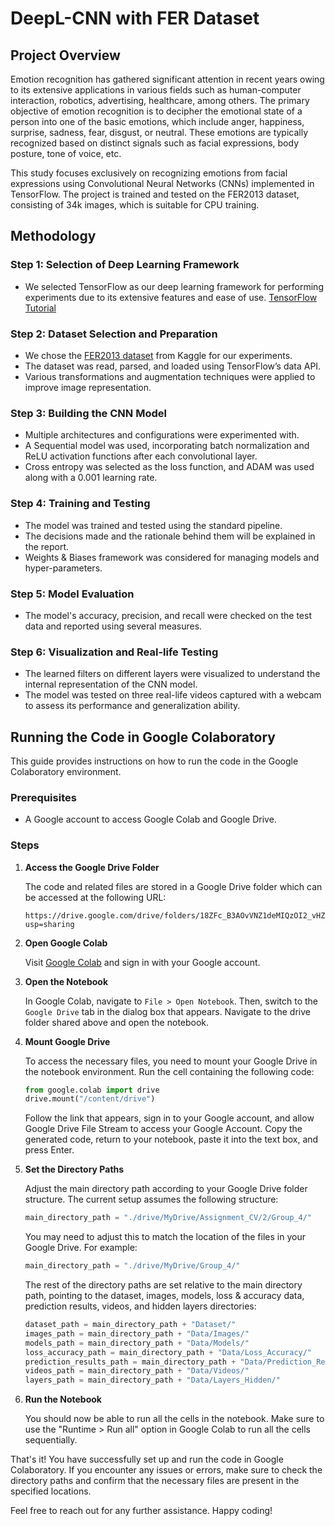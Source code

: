 # DeepL-CNN with FER Dataset

## Project Overview

Emotion recognition has gathered significant attention in recent years owing to its extensive applications in various fields such as human-computer interaction, robotics, advertising, healthcare, among others. The primary objective of emotion recognition is to decipher the emotional state of a person into one of the basic emotions, which include anger, happiness, surprise, sadness, fear, disgust, or neutral. These emotions are typically recognized based on distinct signals such as facial expressions, body posture, tone of voice, etc.

This study focuses exclusively on recognizing emotions from facial expressions using Convolutional Neural Networks (CNNs) implemented in TensorFlow. The project is trained and tested on the FER2013 dataset, consisting of 34k images, which is suitable for CPU training.

## Methodology

### Step 1: Selection of Deep Learning Framework
- We selected TensorFlow as our deep learning framework for performing experiments due to its extensive features and ease of use. [TensorFlow Tutorial](https://www.tensorflow.org/tutorials)

### Step 2: Dataset Selection and Preparation
- We chose the [FER2013 dataset](https://www.kaggle.com/datasets/ashishpatel26/facial-expression-recognitionferchallenge) from Kaggle for our experiments.
- The dataset was read, parsed, and loaded using TensorFlow’s data API.
- Various transformations and augmentation techniques were applied to improve image representation.

### Step 3: Building the CNN Model
- Multiple architectures and configurations were experimented with.
- A Sequential model was used, incorporating batch normalization and ReLU activation functions after each convolutional layer.
- Cross entropy was selected as the loss function, and ADAM was used along with a 0.001 learning rate.

### Step 4: Training and Testing
- The model was trained and tested using the standard pipeline.
- The decisions made and the rationale behind them will be explained in the report.
- Weights & Biases framework was considered for managing models and hyper-parameters.

### Step 5: Model Evaluation
- The model's accuracy, precision, and recall were checked on the test data and reported using several measures.

### Step 6: Visualization and Real-life Testing
- The learned filters on different layers were visualized to understand the internal representation of the CNN model.
- The model was tested on three real-life videos captured with a webcam to assess its performance and generalization ability.


## Running the Code in Google Colaboratory

This guide provides instructions on how to run the code in the Google Colaboratory environment.

### Prerequisites

- A Google account to access Google Colab and Google Drive.

### Steps

1. **Access the Google Drive Folder**

    The code and related files are stored in a Google Drive folder which can be accessed at the following URL:

    ```plaintext
    https://drive.google.com/drive/folders/18ZFc_B3AOvVNZ1deMIQzOI2_vHZAriQb?usp=sharing
    ```

2. **Open Google Colab**

    Visit [Google Colab](https://colab.research.google.com/) and sign in with your Google account.

3. **Open the Notebook**

    In Google Colab, navigate to `File > Open Notebook`. Then, switch to the `Google Drive` tab in the dialog box that appears. Navigate to the drive folder shared above and open the notebook.

4. **Mount Google Drive**

    To access the necessary files, you need to mount your Google Drive in the notebook environment. Run the cell containing the following code:

    ```python
    from google.colab import drive
    drive.mount("/content/drive")
    ```

    Follow the link that appears, sign in to your Google account, and allow Google Drive File Stream to access your Google Account. Copy the generated code, return to your notebook, paste it into the text box, and press Enter.

5. **Set the Directory Paths**

    Adjust the main directory path according to your Google Drive folder structure. The current setup assumes the following structure:

    ```python
    main_directory_path = "./drive/MyDrive/Assignment_CV/2/Group_4/" 
    ```

    You may need to adjust this to match the location of the files in your Google Drive. For example:

    ```python
    main_directory_path = "./drive/MyDrive/Group_4/"
    ```

    The rest of the directory paths are set relative to the main directory path, pointing to the dataset, images, models, loss & accuracy data, prediction results, videos, and hidden layers directories:

    ```python
    dataset_path = main_directory_path + "Dataset/"
    images_path = main_directory_path + "Data/Images/"
    models_path = main_directory_path + "Data/Models/"
    loss_accuracy_path = main_directory_path + "Data/Loss_Accuracy/"
    prediction_results_path = main_directory_path + "Data/Prediction_Results/"
    videos_path = main_directory_path + "Data/Videos/"
    layers_path = main_directory_path + "Data/Layers_Hidden/"
    ```

6. **Run the Notebook**

    You should now be able to run all the cells in the notebook. Make sure to use the "Runtime > Run all" option in Google Colab to run all the cells sequentially.

That's it! You have successfully set up and run the code in Google Colaboratory. If you encounter any issues or errors, make sure to check the directory paths and confirm that the necessary files are present in the specified locations.

Feel free to reach out for any further assistance. Happy coding!

